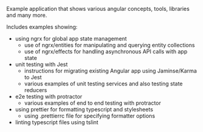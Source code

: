 Example application that shows various angular concepts, tools, libraries and many more.

Includes examples showing:
* using ngrx for global app state management
	* use of ngrx/entities for manipulating and querying entity collections
	* use of ngrx/effects for handling asynchronous API calls with app state
* unit testing with Jest
    * instructions for migrating existing Angular app using Jaminse/Karma to Jest
	* various examples of unit testing services and also testing state reducers
* e2e testing with protractor
	* various examples of end to end testing with protractor
* using prettier for formatting typescript and stylesheets
	* using .prettierrc file for specifying formatter options
* linting typescript files using tslint
